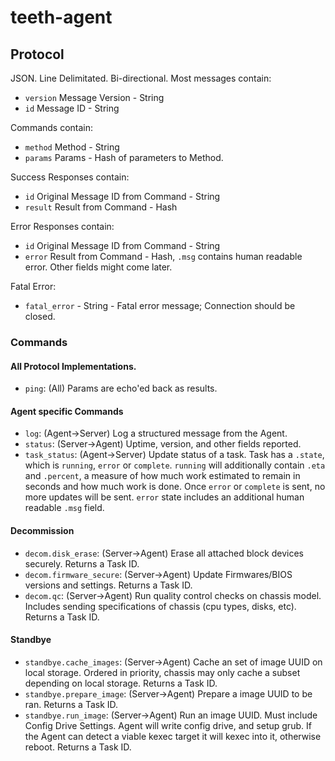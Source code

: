 # teeth-agent

## Protocol

JSON. Line Delimitated. Bi-directional. Most messages contain:

* `version` Message Version - String
* `id` Message ID - String

Commands contain:

* `method` Method - String
* `params` Params - Hash of parameters to Method.

Success Responses contain:

* `id` Original Message ID from Command - String
* `result` Result from Command - Hash

Error Responses contain:

* `id` Original Message ID from Command - String
* `error` Result from Command - Hash, `.msg` contains human readable error.  Other fields might come later.

Fatal Error:

* `fatal_error` - String - Fatal error message;  Connection should be closed.


### Commands

#### All Protocol Implementations.

* `ping`: (All) Params are echo'ed back as results.

#### Agent specific Commands

* `log`: (Agent->Server) Log a structured message from the Agent.
* `status`: (Server->Agent) Uptime, version, and other fields reported.
* `task_status`: (Agent->Server) Update status of a task.  Task has a `.state`, which is `running`, `error` or `complete`.  `running` will additionally contain `.eta` and `.percent`, a measure of how much work estimated to remain in seconds and how much work is done.  Once `error` or `complete` is sent, no more updates will be sent.  `error` state includes an additional human readable `.msg` field.


#### Decommission

* `decom.disk_erase`: (Server->Agent) Erase all attached block devices securely.  Returns a Task ID.
* `decom.firmware_secure`: (Server->Agent) Update Firmwares/BIOS versions and settings.  Returns a Task ID.
* `decom.qc`: (Server->Agent) Run quality control checks on chassis model. Includes sending specifications of chassis (cpu types, disks, etc).  Returns a Task ID.


#### Standbye

* `standbye.cache_images`: (Server->Agent) Cache an set of image UUID on local storage.  Ordered in priority, chassis may only cache a subset depending on local storage.  Returns a Task ID.
* `standbye.prepare_image`: (Server->Agent) Prepare a image UUID to be ran. Returns a Task ID.
* `standbye.run_image`: (Server->Agent) Run an image UUID.  Must include Config Drive Settings.  Agent will write config drive, and setup grub.  If the Agent can detect a viable kexec target it will kexec into it, otherwise reboot. Returns a Task ID.





